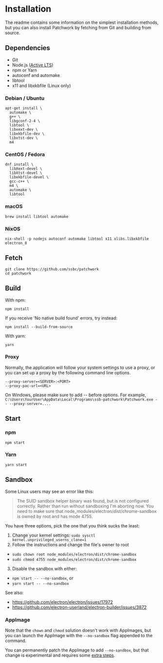 # Installation

The readme contains some information on the simplest installation methods, but
you can also install Patchwork by fetching from Git and building from source.

## Dependencies

- Git
- Node.js ([Active LTS][node-active-lts])
- npm or Yarn
- autoconf and automake
- libtool
- x11 and libxkbfile (Linux only)

### Debian / Ubuntu

```shell
apt-get install \
  automake \
  g++ \
  libgconf-2-4 \
  libtool \
  libxext-dev \
  libxkbfile-dev \
  libxtst-dev \
  m4
```

### CentOS / Fedora

```shell
dnf install \
  libXext-devel \
  libXtst-devel \
  libxkbfile-devel \
  gcc-c++ \
  m4 \
  automake \
  libtool
```

### macOS

```shell
brew install libtool automake
```

### NixOS

```shell
nix-shell -p nodejs autoconf automake libtool x11 xlibs.libxkbfile electron_8
```

## Fetch

```shell
git clone https://github.com/ssbc/patchwork
cd patchwork
```

## Build

With npm:

```shell
npm install
```

If you receive 'No native build found' errors, try instead:

```shell
npm install --build-from-source
```

With yarn:

```shell
yarn
```

[node-active-lts]: https://github.com/nodejs/Release#release-schedule

### Proxy

Normally, the application will follow your system settings to use a proxy, or you can set up a proxy by the 
following command line options.

```
--proxy-server=<SERVER>:<PORT>
--proxy-pac-url=<URL>
```

On Windows, please make sure to add -- before options. For example,
`C:\Users\YourUser\AppData\Local\Programs\ssb-patchwork\Patchwork.exe -- --proxy-server=....`

## Start

### npm

```shell
npm start
```

### Yarn

```shell
yarn start
```

## Sandbox

Some Linux users may see an error like this:

> The SUID sandbox helper binary was found, but is not configured correctly.
> Rather than run without sandboxing I'm aborting now. You need to make sure
> that node_modules/electron/dist/chrome-sandbox is owned by root and has mode
> 4755.

You have three options, pick the one that you think sucks the least:

1. Change your kernel settings: `sudo sysctl kernel.unprivileged_userns_clone=1`
2. Follow the instructions and change the file's owner to root
  - `sudo chown root node_modules/electron/dist/chrome-sandbox`
  - `sudo chmod 4755 node_modules/electron/dist/chrome-sandbox`
3. Disable the sandbox with either:
  - `npm start -- --no-sandbox`, or
  - `yarn start -- --no-sandbox`

See also:

- https://github.com/electron/electron/issues/17972
- https://github.com/electron-userland/electron-builder/issues/3872

### AppImage

Note that the `chown` and `chmod` solution doesn't work with AppImages, but you can launch the AppImage with the `--no-sandbox` flag appended to the command.

You can permanently patch the AppImage to add `--no-sandbox`, but that change is experimental and requires some [extra steps][appimage-fix].

[appimage-fix]: https://github.com/ssbc/patchwork/issues/1217#issuecomment-559609983
